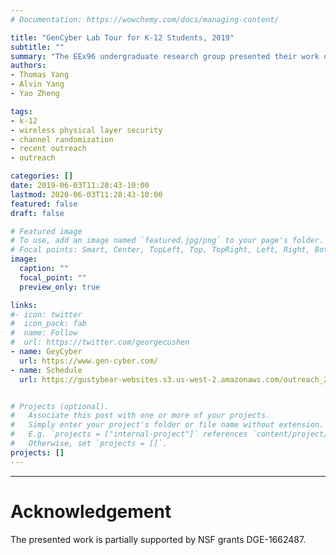 ```yaml
---
# Documentation: https://wowchemy.com/docs/managing-content/

title: "GenCyber Lab Tour for K-12 Students, 2019"
subtitle: ""
summary: "The EEx96 undergraduate research group presented their work on wireless physical-layer security with channel randomization during the GenCyber lab tour for K-12 students."
authors:
- Thomas Yang
- Alvin Yang
- Yao Zheng

tags:
- k-12
- wireless physical layer security
- channel randomization
- recent outreach
- outreach

categories: []
date: 2019-06-03T11:28:43-10:00
lastmod: 2020-06-03T11:28:43-10:00
featured: false
draft: false

# Featured image
# To use, add an image named `featured.jpg/png` to your page's folder.
# Focal points: Smart, Center, TopLeft, Top, TopRight, Left, Right, BottomLeft, Bottom, BottomRight.
image:
  caption: ""
  focal_point: ""
  preview_only: true

links:
#- icon: twitter
#  icon_pack: fab
#  name: Follow
#  url: https://twitter.com/georgecushen
- name: GeyCyber
  url: https://www.gen-cyber.com/
- name: Schedule
  url: https://gustybear-websites.s3.us-west-2.amazonaws.com/outreach_2019_gencyber_lab_tour/2019-GenCyber-Monday-Afternoon-Rotations.pdf


# Projects (optional).
#   Associate this post with one or more of your projects.
#   Simply enter your project's folder or file name without extension.
#   E.g. `projects = ["internal-project"]` references `content/project/deep-learning/index.md`.
#   Otherwise, set `projects = []`.
projects: []
---
```


***
# Acknowledgement
The presented work is partially supported by NSF grants DGE-1662487.
